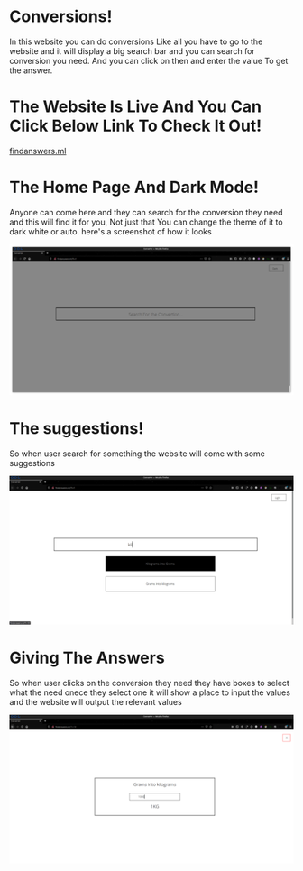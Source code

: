 # Conversions!

In this website you can do conversions Like all you have to go to the website
and it will display a big search bar and you can search for conversion you need. And you can click on then and enter the value To get the answer.

# The Website Is Live And You Can Click Below Link To Check It Out!
[findanswers.ml](http://findanswers.ml/)


# The Home Page And Dark Mode!

Anyone can come here and they can search for the conversion they need and this will find it for you, Not just that
You can change the theme of it to dark white or auto.
here's a screenshot of how it looks

![screenshothome](https://github.com/d4az/Convertions/blob/main/images/home.png)


# The suggestions!

So when user search for something the website will come with some suggestions

![screenshotsearch](https://github.com/d4az/Convertions/blob/main/images/searching.png)


# Giving The Answers

So when user clicks on the conversion they need they have boxes to select what the need onece they select one it will show a place to input the values and the
website will output the relevant values

![screenshotoffuntion](https://github.com/d4az/Convertions/blob/main/images/funtion.png)
